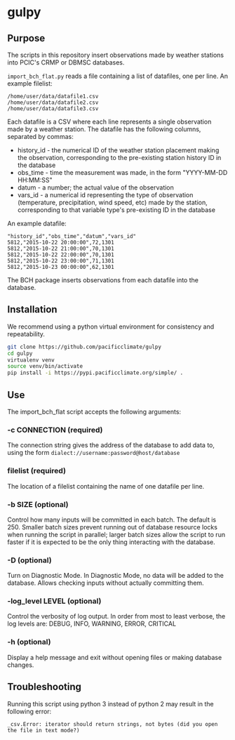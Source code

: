 # gulpy

## Purpose
The scripts in this repository insert observations made by weather stations into PCIC's CRMP or DBMSC databases.

`import_bch_flat.py` reads a file containing a list of datafiles, one per line. An example filelist:

```
/home/user/data/datafile1.csv
/home/user/data/datafile2.csv
/home/user/data/datafile3.csv
```
Each datafile is a CSV where each line represents a single observation made by a weather station. The datafile has the following columns, separated by commas:
* history_id - the numerical ID of the weather station placement making the observation, corresponding to the pre-existing station history ID in the database
* obs_time - time the measurement was made, in the form "YYYY-MM-DD HH:MM:SS"
* datum - a number; the actual value of the observation 
* vars_id - a numerical id representing the type of observation (temperature, precipitation, wind speed, etc) made by the station, corresponding to that variable type's pre-existing ID in the database

An example datafile:
```
"history_id","obs_time","datum","vars_id"
5812,"2015-10-22 20:00:00",72,1301
5812,"2015-10-22 21:00:00",70,1301
5812,"2015-10-22 22:00:00",70,1301
5812,"2015-10-22 23:00:00",71,1301
5812,"2015-10-23 00:00:00",62,1301

```
The BCH package inserts observations from each datafile into the database.

## Installation

We recommend using a python virtual environment for consistency and repeatability.

```bash
git clone https://github.com/pacificclimate/gulpy
cd gulpy
virtualenv venv
source venv/bin/activate
pip install -i https://pypi.pacificclimate.org/simple/ .
```

## Use
The import_bch_flat script accepts the following arguments:

### -c CONNECTION (required)
The connection string gives the address of the database to add data to, using the form `dialect://username:password@host/database`

### filelist (required)
The location of a filelist containing the name of one datafile per line.

### -b SIZE (optional)
Control how many inputs will be committed in each batch. The default is 250. Smaller batch sizes prevent running out of database resource locks when running the script in parallel; larger batch sizes allow the script to run faster if it is expected to be the only thing interacting with the database.

### -D (optional)
Turn on Diagnostic Mode. In Diagnostic Mode, no data will be added to the database. Allows checking inputs without actually committing them.

### -log_level LEVEL (optional)
Control the verbosity of log output. In order from most to least verbose, the log levels are: DEBUG, INFO, WARNING, ERROR, CRITICAL

### -h (optional)
Display a help message and exit without opening files or making database changes.

## Troubleshooting
Running this script using python 3 instead of python 2 may result in the following error:

```
_csv.Error: iterator should return strings, not bytes (did you open the file in text mode?)
```